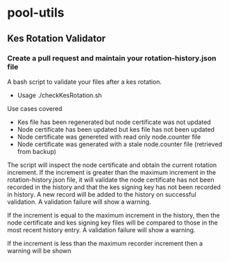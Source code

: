 # pool-utils

## Kes Rotation Validator
### Create a pull request and maintain your rotation-history.json file

A bash script to validate your files after a kes rotation.
- Usage ./checkKesRotation.sh

Use cases covered
- Kes file has been regenerated but node certificate was not updated
- Node certificate has been updated but kes file has not been updated
- Node certificate was genereted with read only node.counter file
- Node certificate was generated with a stale node.counter file (retrieved from backup)

The script will inspect the node certificate and obtain the current rotation increment. 
If the increment is greater than the maximum increment in the rotation-history.json file, it will validate the node certificate has not been recorded in the history and that the kes signing key has not been recorded in history. 
A new record will be added to the history on successful validation.
A validation failure will show a warning.

If the increment is equal to the maximum increment in the history, then the node certificate and kes signing key files will be compared to those in the most recent history entry.
A validation failure will show a warning.

If the increment is less than the maximum recorder increment then a warning will be shown


